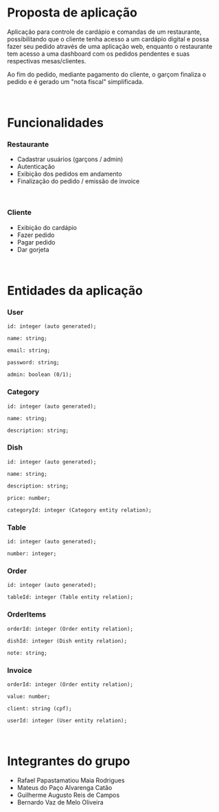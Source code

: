 # Proposta de aplicação

Aplicação para controle de cardápio e comandas de um restaurante, possibilitando que o cliente tenha acesso a um cardápio digital e possa fazer seu pedido através de uma aplicação web, enquanto o restaurante tem acesso a uma dashboard com os pedidos pendentes e suas respectivas mesas/clientes.

Ao fim do pedido, mediante pagamento do cliente, o garçom finaliza o pedido e é gerado um "nota fiscal" simplificada.

<br />

# Funcionalidades

### Restaurante

- Cadastrar usuários (garçons / admin)
- Autenticação
- Exibição dos pedidos em andamento
- Finalização do pedido / emissão de invoice

<br />

### Cliente

- Exibição do cardápio
- Fazer pedido
- Pagar pedido
- Dar gorjeta


<br />

# Entidades da aplicação

### User

```
id: integer (auto generated);

name: string;

email: string;

password: string;

admin: boolean (0/1);
```

### Category

```
id: integer (auto generated);

name: string;

description: string;
```

### Dish

```
id: integer (auto generated);

name: string;

description: string;

price: number;

categoryId: integer (Category entity relation);
```

### Table

```
id: integer (auto generated);

number: integer;
```

### Order

```
id: integer (auto generated);

tableId: integer (Table entity relation);
```

### OrderItems

```
orderId: integer (Order entity relation);

dishId: integer (Dish entity relation);

note: string;
```

### Invoice

```
orderId: integer (Order entity relation);

value: number;

client: string (cpf);

userId: integer (User entity relation);
```

<br/>

<h1>Integrantes do grupo</h1>

<ul>
  <li>
    Rafael Papastamatiou Maia Rodrigues
  </li>
  <li>
    Mateus do Paço Alvarenga Catão
  </li>
  <li>
    Guilherme Augusto Reis de Campos
  </li>
  <li>
    Bernardo Vaz de Melo Oliveira
  </li>
</ul>

